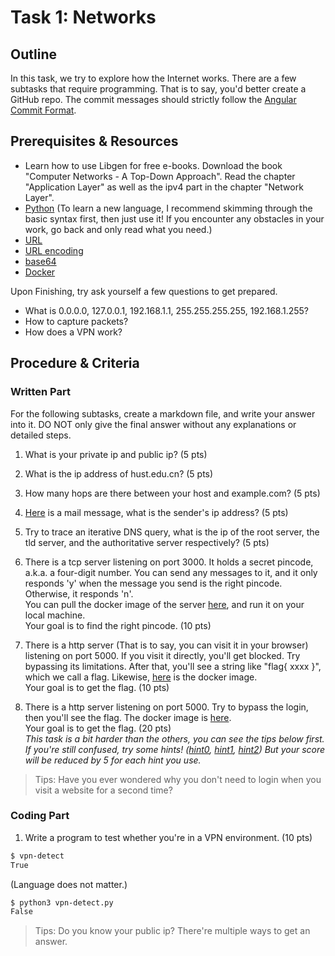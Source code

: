 # Task 1: Networks

## Outline

In this task, we try to explore how the Internet works. There are a few subtasks that require programming. That is to say, you'd better create a GitHub repo. The commit messages should strictly follow the [Angular Commit Format](https://gist.github.com/brianclements/841ea7bffdb01346392c).

## Prerequisites & Resources 

- Learn how to use Libgen for free e-books. Download the book "Computer Networks - A Top-Down Approach". Read the chapter "Application Layer" as well as the ipv4 part in the chapter "Network Layer".  
- [Python](https://docs.python.org/3/tutorial/index.html) (To learn a new language, I recommend skimming through the basic syntax first, then just use it! If you encounter any obstacles in your work, go back and only read what you need.)
- [URL](https://en.wikipedia.org/wiki/URL)
- [URL encoding](https://en.wikipedia.org/wiki/URL_encoding)
- [base64](https://en.wikipedia.org/wiki/Base64)
- [Docker](https://docker-curriculum.com/)

Upon Finishing, try ask yourself a few questions to get prepared.  

- What is 0.0.0.0, 127.0.0.1, 192.168.1.1, 255.255.255.255, 192.168.1.255?
- How to capture packets?
- How does a VPN work?

## Procedure & Criteria

### Written Part

For the following subtasks, create a markdown file, and write your answer into it. DO NOT only give the final answer without any explanations or detailed steps.

1. What is your private ip and public ip? (5 pts)

2. What is the ip address of hust.edu.cn? (5 pts)

3. How many hops are there between your host and example.com? (5 pts)

4. [Here](./attachment0) is a mail message, what is the sender's ip address? (5 pts)

5. Try to trace an iterative DNS query, what is the ip of the root server, the tld server, and the authoritative server respectively? (5 pts)

6. There is a tcp server listening on port 3000. It holds a secret pincode, a.k.a. a four-digit number. You can send any messages to it, and it only responds 'y' when the message you send is the right pincode. Otherwise, it responds 'n'.  
You can pull the docker image of the server [here](https://hub.docker.com/repository/docker/lesliejiang/pincode/general), and run it on your local machine.  
Your goal is to find the right pincode. (10 pts)

7. There is a http server (That is to say, you can visit it in your browser) listening on port 5000. If you visit it directly, you'll get blocked. Try bypassing its limitations. After that, you'll see a string like "flag{ xxxx }", which we call a flag. Likewise, [here](https://hub.docker.com/repository/docker/lesliejiang/header/general) is the docker image.  
Your goal is to get the flag. (10 pts)

8. There is a http server listening on port 5000. Try to bypass the login, then you'll see the flag. The docker image is [here](https://hub.docker.com/repository/docker/lesliejiang/cookies/general).  
Your goal is to get the flag. (20 pts)  
*This task is a bit harder than the others, you can see the tips below first. If you're still confused, try some hints! ([hint0](./hint0), [hint1](./hint1), [hint2](./hint2)) But your score will be reduced by 5 for each hint you use.*  
> Tips: Have you ever wondered why you don't need to login when you visit a website for a second time?

### Coding Part

1. Write a program to test whether you're in a VPN environment. (10 pts)
```bash
$ vpn-detect
True
```
(Language does not matter.)
```bash
$ python3 vpn-detect.py
False
```
> Tips: Do you know your public ip? There're multiple ways to get an answer.
